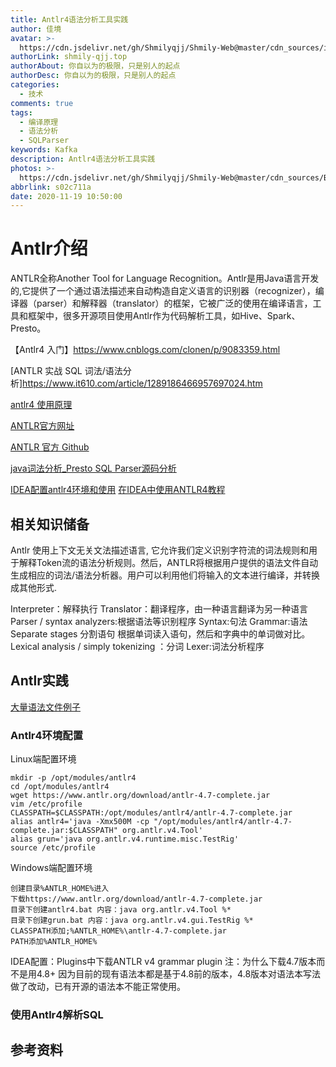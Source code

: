 ```yaml
---
title: Antlr4语法分析工具实践
author: 佳境
avatar: >-
  https://cdn.jsdelivr.net/gh/Shmilyqjj/Shmily-Web@master/cdn_sources/img/custom/avatar.jpg
authorLink: shmily-qjj.top
authorAbout: 你自以为的极限，只是别人的起点
authorDesc: 你自以为的极限，只是别人的起点
categories:
  - 技术
comments: true
tags:
  - 编译原理
  - 语法分析
  - SQLParser
keywords: Kafka
description: Antlr4语法分析工具实践
photos: >-
  https://cdn.jsdelivr.net/gh/Shmilyqjj/Shmily-Web@master/cdn_sources/Blog_Images/Kafka/Kafka-Cover.jpg
abbrlink: s02c711a
date: 2020-11-19 10:50:00
---
```

# Antlr介绍  
ANTLR全称Another Tool for Language Recognition。Antlr是用Java语言开发的,它提供了一个通过语法描述来自动构造自定义语言的识别器（recognizer），编译器（parser）和解释器（translator）的框架，它被广泛的使用在编译语言，工具和框架中，很多开源项目使用Antlr作为代码解析工具，如Hive、Spark、Presto。



【Antlr4 入门】https://www.cnblogs.com/clonen/p/9083359.html


[ANTLR 实战 SQL 词法/语法分析]https://www.it610.com/article/1289186466957697024.htm

[antlr4 使用原理](https://zhmin.github.io/2019/04/26/antlr4-tutorial/)

[ANTLR官方网址](http://www.antlr.org/)

[ANTLR 官方 Github](https://github.com/antlr/antlr4)

[java词法分析_Presto SQL Parser源码分析](https://blog.csdn.net/weixin_39637203/article/details/110724221)


[IDEA配置antlr4环境和使用](https://blog.csdn.net/qq_36616602/article/details/85858133)
[在IDEA中使用ANTLR4教程](https://blog.csdn.net/sherrywong1220/article/details/53697737)



## 相关知识储备
Antlr 使用上下文无关文法描述语言, 它允许我们定义识别字符流的词法规则和用于解释Token流的语法分析规则。然后，ANTLR将根据用户提供的语法文件自动生成相应的词法/语法分析器。用户可以利用他们将输入的文本进行编译，并转换成其他形式.



Interpreter：解释执行
Translator：翻译程序，由一种语言翻译为另一种语言
Parser / syntax analyzers:根据语法等识别程序
Syntax:句法
Grammar:语法
Separate stages 分割语句
根据单词读入语句，然后和字典中的单词做对比。
Lexical analysis / simply tokenizing ：分词
Lexer:词法分析程序

## Antlr实践
[大量语法文件例子](https://github.com/antlr/grammars-v4)

### Antlr4环境配置
Linux端配置环境
```
mkdir -p /opt/modules/antlr4
cd /opt/modules/antlr4
wget https://www.antlr.org/download/antlr-4.7-complete.jar
vim /etc/profile
CLASSPATH=$CLASSPATH:/opt/modules/antlr4/antlr-4.7-complete.jar
alias antlr4='java -Xmx500M -cp "/opt/modules/antlr4/antlr-4.7-complete.jar:$CLASSPATH" org.antlr.v4.Tool'
alias grun='java org.antlr.v4.runtime.misc.TestRig'
source /etc/profile
```
Windows端配置环境
```
创建目录%ANTLR_HOME%进入
下载https://www.antlr.org/download/antlr-4.7-complete.jar
目录下创建antlr4.bat 内容：java org.antlr.v4.Tool %*
目录下创建grun.bat 内容：java org.antlr.v4.gui.TestRig %*
CLASSPATH添加;%ANTLR_HOME%\antlr-4.7-complete.jar
PATH添加%ANTLR_HOME%
```
IDEA配置：Plugins中下载ANTLR v4 grammar plugin
注：为什么下载4.7版本而不是用4.8+ 因为目前的现有语法本都是基于4.8前的版本，4.8版本对语法本写法做了改动，已有开源的语法本不能正常使用。
### 使用Antlr4解析SQL  





## 参考资料  


